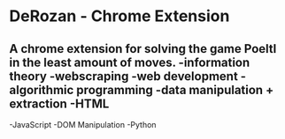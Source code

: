 # DeRozan - Chrome Extension
A chrome extension for solving the game Poeltl in the least amount of moves.
  -information theory
  -webscraping
  -web development
  -algorithmic programming
  -data manipulation + extraction
  -HTML
  -
  -JavaScript
  -DOM Manipulation
  -Python

